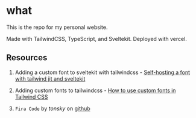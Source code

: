 # what

This is the repo for my personal website.

Made with TailwindCSS, TypeScript, and Sveltekit.
Deployed with vercel.

## Resources

1. Adding a custom font to sveltekit with tailwindcss - [Self-hosting a font with tailwind jit and sveltekit](https://jeffpohlmeyer.com/self-hosting-a-font-with-tailwind-jit-and-sveltekit)

2. Adding custom fonts to tailwindcss - [How to use custom fonts in Tailwind CSS](https://blog.logrocket.com/how-to-use-custom-fonts-tailwind-css/)

3. `Fira Code` by _tonsky_ on [github](https://github.com/tonsky/FiraCode)
